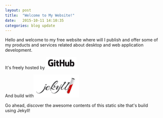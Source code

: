 ```yaml
---
layout: post
title:  "Welcome to My Website!"
date:   2015-10-11 14:10:35
categories: blog update
---
```

Hello and welcome to my free website where will I publish and offer some of my products and services related about desktop and web application development.

<p class="text-center">It's freely hosted by <img src="/assets/img/GitHub_Logo.png" alt="GitHub" width="100" /></p>

<p class="text-center">And build with<img src="/assets/img/jekyll-logo-light-transparent.png" alt="Jekyll" width="150" /></p>

Go ahead, discover the awesome contents of this static site that's build using Jekyll!
